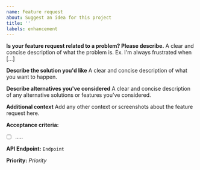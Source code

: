 ```yaml
---
name: Feature request
about: Suggest an idea for this project
title: ''
labels: enhancement
---
```


**Is your feature request related to a problem? Please describe.**
A clear and concise description of what the problem is. Ex. I'm always frustrated when [...]

**Describe the solution you'd like**
A clear and concise description of what you want to happen.

**Describe alternatives you've considered**
A clear and concise description of any alternative solutions or features you've considered.

**Additional context**
Add any other context or screenshots about the feature request here.

**Acceptance criteria:**

- [ ] .....

**API Endpoint:** `Endpoint`

**Priority:** _Priority_
